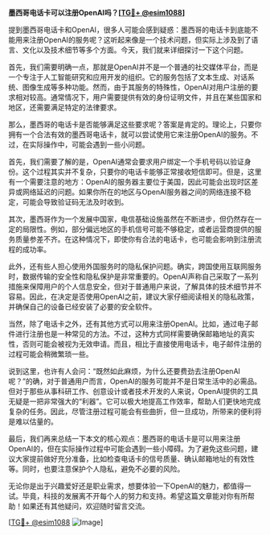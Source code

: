 **墨西哥电话卡可以注册OpenAI吗？[[TG💪+ @esim1088](https://t.me/s/esim1088)]**

提到墨西哥电话卡和OpenAI，很多人可能会感到疑惑：墨西哥的电话卡到底能不能用来注册OpenAI的服务呢？这听起来像是一个技术问题，但实际上涉及到了语言、文化以及技术细节等多个方面。今天，我们就来详细探讨一下这个问题。

首先，我们需要明确一点，那就是OpenAI并不是一个普通的社交媒体平台，而是一个专注于人工智能研究和应用开发的组织。它的服务包括了文本生成、对话系统、图像生成等多种功能。然而，由于其服务的特殊性，OpenAI对用户注册的要求相对较高。通常情况下，用户需要提供有效的身份证明文件，并且在某些国家和地区，还需要满足特定的法律要求。

那么，墨西哥的电话卡是否能够满足这些要求呢？答案是肯定的。理论上，只要你拥有一个合法有效的墨西哥电话卡，就可以尝试使用它来注册OpenAI的服务。不过，在实际操作中，可能会遇到一些小问题。

首先，我们需要了解的是，OpenAI通常会要求用户绑定一个手机号码以验证身份。这个过程其实并不复杂，只要你的电话卡能够正常接收短信即可。但是，这里有一个需要注意的地方：OpenAI的服务器主要位于美国，因此可能会出现时区差异或网络延迟的问题。如果你所在的地区与OpenAI服务器之间的网络连接不稳定，可能会导致验证码无法及时收到。

其次，墨西哥作为一个发展中国家，电信基础设施虽然在不断进步，但仍然存在一定的局限性。例如，部分偏远地区的手机信号可能不够稳定，或者运营商提供的服务质量参差不齐。在这种情况下，即使你有合法的电话卡，也可能会影响到注册流程的成功率。

此外，还有些人担心使用外国服务时的隐私保护问题。确实，跨国使用互联网服务时，数据传输的安全性和隐私保护是非常重要的。OpenAI声称自己采取了一系列措施来保障用户的个人信息安全，但对于普通用户来说，了解具体的技术细节并不容易。因此，在决定是否使用OpenAI之前，建议大家仔细阅读相关的隐私政策，并确保自己的设备已经安装了必要的安全软件。

当然，除了电话卡之外，还有其他方式可以用来注册OpenAI。比如，通过电子邮件进行注册也是一种常见的方法。不过，这种方式同样需要确保邮箱地址的真实性，否则可能会被视为无效申请。而且，相比于直接使用电话卡，电子邮件注册的过程可能会稍微繁琐一些。

说到这里，也许有人会问：“既然如此麻烦，为什么还要费劲去注册OpenAI呢？”的确，对于普通用户而言，OpenAI的服务可能并不是日常生活中的必需品。但对于那些从事科研工作、创意设计或者技术开发的人来说，OpenAI提供的工具无疑是一把非常强大的“利器”。它可以极大地提高工作效率，帮助人们更快地完成复杂的任务。因此，尽管注册过程可能会有些曲折，但一旦成功，所带来的便利将是难以估量的。

最后，我们再来总结一下本文的核心观点：墨西哥的电话卡是可以用来注册OpenAI的，但在实际操作过程中可能会遇到一些小障碍。为了避免这些问题，建议大家提前做好充分准备，比如检查电话卡的信号质量、确认邮箱地址的有效性等。同时，也要注意保护个人隐私，避免不必要的风险。

无论你是出于兴趣爱好还是职业需求，想要体验一下OpenAI的魅力，都值得一试。毕竟，科技的发展离不开每个人的努力和支持。希望这篇文章能对你有所帮助！如果还有其他疑问，欢迎随时留言交流。

[[TG💪+ @esim1088](https://t.me/s/esim1088) ![Image](https://i.postimg.cc/4NQfJmqS/Snipaste-2025-05-13-00-14-12.png)]